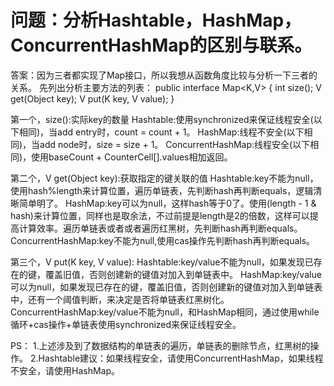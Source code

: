 # 问题：分析Hashtable，HashMap，ConcurrentHashMap的区别与联系。
答案：因为三者都实现了Map接口，所以我想从函数角度比较与分析一下三者的关系。
先列出分析主要方法的列表：
public interface Map<K,V> {
    int size();
    V get(Object key);
    V put(K key, V value);
}

第一个，size():实际key的数量
Hashtable:使用synchronized来保证线程安全(以下相同)，当add entry时，count = count + 1。
HashMap:线程不安全(以下相同)，当add node时，size = size + 1。
ConcurrentHashMap:线程安全(以下相同)，使用baseCount + CounterCell[].values相加返回。

第二个，V get(Object key):获取指定的键关联的值
Hashtable:key不能为null，使用hash%length来计算位置，遍历单链表，先判断hash再判断equals，逻辑清晰简单明了。
HashMap:key可以为null，这样hash等于0了。使用(length - 1 & hash)来计算位置，同样也是取余法，不过前提是length是2的倍数，这样可以提高计算效率。遍历单链表或者或者遍历红黑树，先判断hash再判断equals。
ConcurrentHashMap:key不能为null,使用cas操作先判断hash再判断equals。

第三个，V put(K key, V value):
Hashtable:key/value不能为null，如果发现已存在的键，覆盖旧值，否则创建新的键值对加入到单链表中。
HashMap:key/value可以为null，如果发现已存在的键，覆盖旧值，否则创建新的键值对加入到单链表中，还有一个阈值判断，来决定是否将单链表红黑树化。
ConcurrentHashMap:key/value不能为null，和HashMap相同，通过使用while循环+cas操作+单链表使用synchronized来保证线程安全。

PS：
1.上述涉及到了数据结构的单链表的遍历，单链表的删除节点，红黑树的操作。
2.Hashtable建议：如果线程安全，请使用ConcurrentHashMap，如果线程不安全，请使用HashMap。
